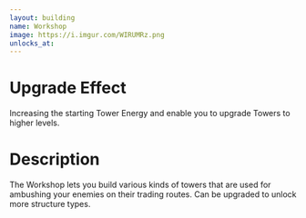 ```yaml
---
layout: building
name: Workshop
image: https://i.imgur.com/WIRUMRz.png
unlocks_at:
---
```


# Upgrade Effect

Increasing the starting Tower Energy and enable you to upgrade Towers to higher levels.

# Description

The Workshop lets you build various kinds of towers that are used for ambushing your enemies on their trading routes. Can be upgraded to unlock more structure types.
